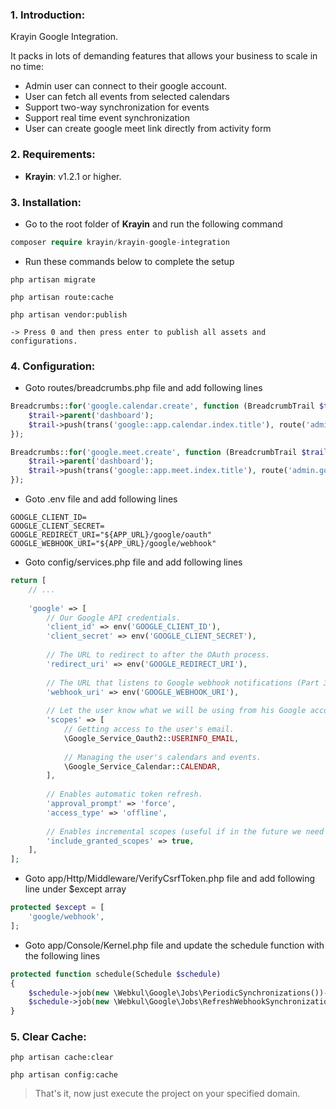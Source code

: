 ### 1. Introduction:

Krayin Google Integration.

It packs in lots of demanding features that allows your business to scale in no time:

* Admin user can connect to their google account.
* User can fetch all events from selected calendars
* Support two-way synchronization for events
* Support real time event synchronization
* User can create google meet link directly from activity form


### 2. Requirements:

* **Krayin**: v1.2.1 or higher.


### 3. Installation:

* Go to the root folder of **Krayin** and run the following command

~~~php
composer require krayin/krayin-google-integration
~~~

* Run these commands below to complete the setup

~~~
php artisan migrate
~~~

~~~
php artisan route:cache
~~~

~~~
php artisan vendor:publish

-> Press 0 and then press enter to publish all assets and configurations.
~~~


### 4. Configuration:

* Goto routes/breadcrumbs.php file and add following lines

```php
Breadcrumbs::for('google.calendar.create', function (BreadcrumbTrail $trail) {
    $trail->parent('dashboard');
    $trail->push(trans('google::app.calendar.index.title'), route('admin.google.index', ['route' => request('route')]));
});

Breadcrumbs::for('google.meet.create', function (BreadcrumbTrail $trail) {
    $trail->parent('dashboard');
    $trail->push(trans('google::app.meet.index.title'), route('admin.google.index', ['route' => request('route')]));
});
```

* Goto .env file and add following lines

```.env
GOOGLE_CLIENT_ID=
GOOGLE_CLIENT_SECRET=
GOOGLE_REDIRECT_URI="${APP_URL}/google/oauth"
GOOGLE_WEBHOOK_URI="${APP_URL}/google/webhook"
```

* Goto config/services.php file and add following lines

```php
return [
    // ...
    
    'google' => [
        // Our Google API credentials.
        'client_id' => env('GOOGLE_CLIENT_ID'),
        'client_secret' => env('GOOGLE_CLIENT_SECRET'),
        
        // The URL to redirect to after the OAuth process.
        'redirect_uri' => env('GOOGLE_REDIRECT_URI'),
        
        // The URL that listens to Google webhook notifications (Part 3).
        'webhook_uri' => env('GOOGLE_WEBHOOK_URI'),
        
        // Let the user know what we will be using from his Google account.
        'scopes' => [
            // Getting access to the user's email.
            \Google_Service_Oauth2::USERINFO_EMAIL,
            
            // Managing the user's calendars and events.
            \Google_Service_Calendar::CALENDAR,
        ],
        
        // Enables automatic token refresh.
        'approval_prompt' => 'force',
        'access_type' => 'offline',
        
        // Enables incremental scopes (useful if in the future we need access to another type of data).
        'include_granted_scopes' => true,
    ],
];
```

* Goto app/Http/Middleware/VerifyCsrfToken.php file and add following line under $except array

```php
protected $except = [
    'google/webhook',
];
```

* Goto app/Console/Kernel.php file and update the schedule function with the following lines

```php
protected function schedule(Schedule $schedule)
{
    $schedule->job(new \Webkul\Google\Jobs\PeriodicSynchronizations())->everyFifteenMinutes();
    $schedule->job(new \Webkul\Google\Jobs\RefreshWebhookSynchronizations())->daily();
}
```

### 5. Clear Cache:
~~~
php artisan cache:clear

php artisan config:cache
~~~


> That's it, now just execute the project on your specified domain.

